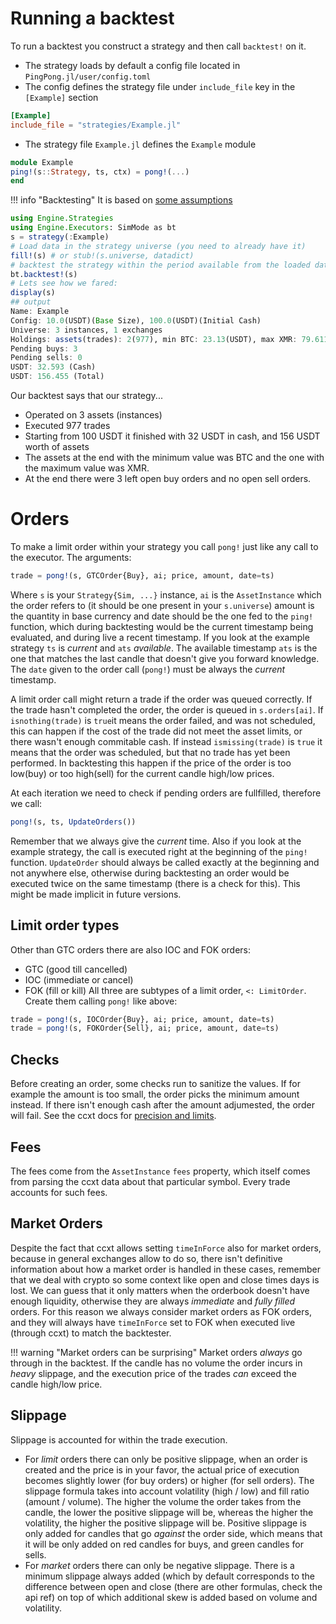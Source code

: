 # Running a backtest

To run a backtest you construct a strategy and then call `backtest!` on it.

- The strategy loads by default a config file located in `PingPong.jl/user/config.toml`
- The config defines the strategy file under `include_file` key in the `[Example]` section

```toml
[Example]
include_file = "strategies/Example.jl"
```

- The strategy file `Example.jl` defines the `Example` module

```julia
module Example
ping!(s::Strategy, ts, ctx) = pong!(...)
end
```

!!! info "Backtesting"
    It is based on [some assumptions](./engine_notes.md)

```julia
using Engine.Strategies
using Engine.Executors: SimMode as bt
s = strategy(:Example)
# Load data in the strategy universe (you need to already have it)
fill!(s) # or stub!(s.universe, datadict)
# backtest the strategy within the period available from the loaded data.
bt.backtest!(s)
# Lets see how we fared:
display(s)
## output
Name: Example
Config: 10.0(USDT)(Base Size), 100.0(USDT)(Initial Cash)
Universe: 3 instances, 1 exchanges
Holdings: assets(trades): 2(977), min BTC: 23.13(USDT), max XMR: 79.611(USDT)
Pending buys: 3
Pending sells: 0
USDT: 32.593 (Cash)
USDT: 156.455 (Total)
```

Our backtest says that our strategy...

- Operated on 3 assets (instances)
- Executed 977 trades
- Starting from 100 USDT it finished with 32 USDT in cash, and 156 USDT worth of assets
- The assets at the end with the minimum value was BTC and the one with the maximum value was XMR.
- At the end there were 3 left open buy orders and no open sell orders.

# Orders

To make a limit order within your strategy you call `pong!` just like any call to the executor. The arguments:

```julia
trade = pong!(s, GTCOrder{Buy}, ai; price, amount, date=ts)
```

Where `s` is your `Strategy{Sim, ...}` instance, `ai` is the `AssetInstance` which the order refers to (it should be one present in your `s.universe`) amount is the quantity in base currency and date should be the one fed to the `ping!` function, which during backtesting would be the current timestamp being evaluated, and during live a recent timestamp. If you look at the example strategy `ts` is _current_ and `ats` _available_. The available timestamp `ats` is the one that matches the last candle that doesn't give you forward knowledge. The `date` given to the order call (`pong!`) must be always the _current_ timestamp.

A limit order call might return a trade if the order was queued correctly. If the trade hasn't completed the order, the order is queued in `s.orders[ai]`. If `isnothing(trade)` is `true`it means the order failed, and was not scheduled, this can happen if the cost of the trade did not meet the asset limits, or there wasn't enough commitable cash. If instead `ismissing(trade)` is `true` it means that the order was scheduled, but that no trade has yet been performed. In backtesting this happen if the price of the order is too low(buy) or too high(sell) for the current candle high/low prices.

At each iteration we need to check if pending orders are fullfilled, therefore we call:

```julia
pong!(s, ts, UpdateOrders())
```

Remember that we always give the _current_ time. Also if you look at the example strategy, the call is executed
right at the beginning of the `ping!` function. `UpdateOrder` should always be called exactly at the beginning and not anywhere else, otherwise during backtesting an order would be executed twice on the same timestamp (there is a check for this). This might be made implicit in future versions.

## Limit order types

Other than GTC orders there are also IOC and FOK orders:

- GTC (good till cancelled)
- IOC (immediate or cancel)
- FOK (fill or kill)
  All three are subtypes of a limit order, `<: LimitOrder`.
  Create them calling `pong!` like above:

```julia
trade = pong!(s, IOCOrder{Buy}, ai; price, amount, date=ts)
trade = pong!(s, FOKOrder{Sell}, ai; price, amount, date=ts)
```

## Checks

Before creating an order, some checks run to sanitize the values. If for example the amount is too small, the order picks the minimum amount instead. If there isn't enough cash after the amount adjumested, the order will fail. See the ccxt docs for [precision and limits](http://docs.ccxt.com/#/?id=precision-and-limits).

## Fees

The fees come from the `AssetInstance` `fees` property, which itself comes from parsing the ccxt data about that particular symbol. Every trade accounts for such fees.

## Market Orders

Despite the fact that ccxt allows setting `timeInForce` also for market orders, because in general exchanges allow to do so, there isn't definitive information about how a market order is handled in these cases, remember that we deal with crypto so some context like open and close times days is lost. We can guess that it only matters when the orderbook doesn't have enough liquidity, otherwise they are always _immediate_ and _fully filled_ orders. For this reason we always consider market orders as FOK orders, and they will always have `timeInForce` set to FOK when executed live (through ccxt) to match the backtester.

!!! warning "Market orders can be surprising"
    Market orders _always_ go through in the backtest. If the candle has no volume the order incurs in _heavy_ slippage, and the execution price of the trades _can_ exceed the candle high/low price.

## Slippage

Slippage is accounted for within the trade execution.

- For _limit_ orders there can only be positive slippage, when an order is created and the price is in your favor, the actual price of execution becomes slightly lower (for buy orders) or higher (for sell orders).
  The slippage formula takes into account volatility (high / low) and fill ratio (amount / volume). The higher the volume the order takes from the candle, the lower the positive slippage will be, whereas the higher the volatility, the higher the positive slippage will be. Positive slippage is only added for candles that go _against_ the order side, which means that it will be only added on red candles for buys, and green candles for sells.
- For _market_ orders there can only be negative slippage. There is a minimum slippage always added (which by default corresponds to the difference between open and close (there are other formulas, check the api ref) on top of which additional skew is added based on volume and volatility.
